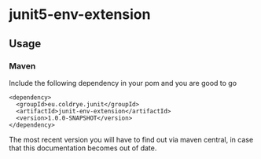 # junit5-env-extension

## Usage

### Maven

Include the following dependency in your pom and you are good to go

```
<dependency>
  <groupId>eu.coldrye.junit</groupId>
  <artifactId>junit-env-extension</artifactId>
  <version>1.0.0-SNAPSHOT</version>
</dependency>
```

The most recent version you will have to find out via maven central,
in case that this documentation becomes out of date.
